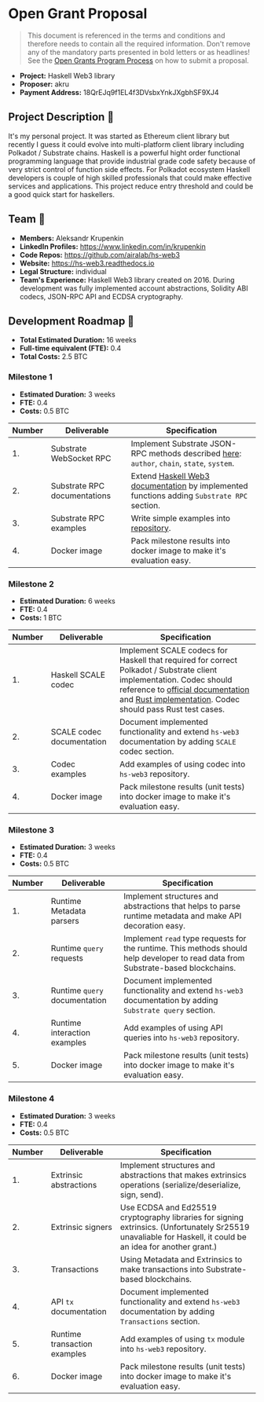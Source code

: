 # Open Grant Proposal

> This document is referenced in the terms and conditions and therefore needs to contain all the required information. Don't remove any of the mandatory parts presented in bold letters or as headlines! See the [Open Grants Program Process](https://github.com/w3f/Open-Grants-Program/blob/master/README_2.md) on how to submit a proposal.

* **Project:** Haskell Web3 library
* **Proposer:** akru
* **Payment Address:** 18QrEJq9f1EL4f3DVsbxYnkJXgbhSF9XJ4 


## Project Description :page_facing_up: 

It's my personal project. It was started as Ethereum client library but recently I guess it could evolve into multi-platform client library including Polkadot / Substrate chains. Haskell is a powerful hight order functional programming language that provide industrial grade code safety because of very strict control of function side effects. For Polkadot ecosystem Haskell developers is couple of high skilled professionals that could make effective services and applications. This project reduce entry threshold and could be a good quick start for haskellers. 

## Team :busts_in_silhouette:

* **Members:** Aleksandr Krupenkin 
* **LinkedIn Profiles:** https://www.linkedin.com/in/krupenkin 
* **Code Repos:** https://github.com/airalab/hs-web3 
* **Website:**	https://hs-web3.readthedocs.io
* **Legal Structure:** individual 
* **Team's Experience:** Haskell Web3 library created on 2016. During development was fully implemented account abstractions, Solidity ABI codecs, JSON-RPC API and ECDSA cryptography.

## Development Roadmap :nut_and_bolt: 

* **Total Estimated Duration:** 16 weeks
* **Full-time equivalent (FTE):** 0.4
* **Total Costs:** 2.5 BTC 

### Milestone 1

* **Estimated Duration:** 3 weeks 
* **FTE:** 0.4 
* **Costs:** 0.5 BTC 


| Number | Deliverable | Specification | 
| ------------- | ------------- | ------------- |
| 1. | Substrate WebSocket RPC | Implement Substrate JSON-RPC methods described [here](https://github.com/paritytech/substrate/tree/master/client/rpc-api/src): `author`, `chain`, `state`, `system`.
| 2. | Substrate RPC documentations | Extend [Haskell Web3 documentation](https://hs-web3.readthedocs.io/) by implemented functions adding `Substrate RPC` section. |  
| 3. | Substrate RPC examples | Write simple examples into [repository](https://github.com/airalab/hs-web3). | 
| 4. | Docker image | Pack milestone results into docker image to make it's evaluation easy. |

### Milestone 2

* **Estimated Duration:** 6 weeks 
* **FTE:** 0.4 
* **Costs:** 1 BTC 

| Number | Deliverable | Specification | 
| ------------- | ------------- | ------------- |
| 1. | Haskell SCALE codec | Implement SCALE codecs for Haskell that required for correct Polkadot / Substrate client implementation. Codec should reference to [official documentation](https://substrate.dev/docs/en/conceptual/core/codec) and [Rust implementation](https://github.com/paritytech/parity-scale-codec). Codec should pass Rust test cases. | 
| 2. | SCALE codec documentation | Document implemented functionality and extend `hs-web3` documentation by adding `SCALE` codec section. | 
| 3. | Codec examples | Add examples of using codec into `hs-web3` repository. |
| 4. | Docker image | Pack milestone results (unit tests) into docker image to make it's evaluation easy. |

### Milestone 3

* **Estimated Duration:** 3 weeks 
* **FTE:** 0.4
* **Costs:** 0.5 BTC 

| Number | Deliverable | Specification | 
| ------------- | ------------- | ------------- |
| 1. | Runtime Metadata parsers | Implement structures and abstractions that helps to parse runtime metadata and make API decoration easy. | 
| 2. | Runtime `query` requests | Implement `read` type requests for the runtime. This methods should help developer to read data from Substrate-based blockchains. |
| 3. | Runtime `query` documentation | Document implemented functionality and extend `hs-web3` documentation by adding `Substrate query` section. | 
| 4. | Runtime interaction examples | Add examples of using API queries into `hs-web3` repository. |
| 5. | Docker image | Pack milestone results (unit tests) into docker image to make it's evaluation easy. |

### Milestone 4

* **Estimated Duration:** 3 weeks 
* **FTE:** 0.4
* **Costs:** 0.5 BTC 

| Number | Deliverable | Specification | 
| ------------- | ------------- | ------------- |
| 1. | Extrinsic abstractions | Implement structures and abstractions that makes extrinsics operations (serialize/deserialize, sign, send). |
| 2. | Extrinsic signers | Use ECDSA and Ed25519 cryptography libraries for signing extrinsics. (Unfortunately Sr25519 unavaliable for Haskell, it could be an idea for another grant.) |
| 3. | Transactions | Using Metadata and Extrinsics to make transactions into Substrate-based blockchains.
| 4. | API `tx` documentation | Document implemented functionality and extend `hs-web3` documentation by adding `Transactions` section. | 
| 5. | Runtime transaction examples | Add examples of using `tx` module into `hs-web3` repository. |
| 6. | Docker image | Pack milestone results (unit tests) into docker image to make it's evaluation easy. |

